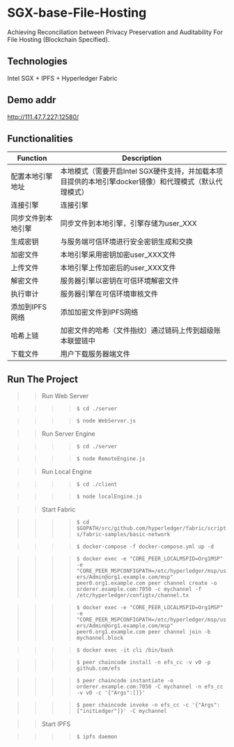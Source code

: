 # SGX-base-File-Hosting
Achieving Reconciliation between Privacy Preservation and Auditability For File Hosting (Blockchain Specified).

## Technologies

Intel SGX + IPFS + Hyperledger Fabric

## Demo addr
http://111.47.7.227:12580/

## Functionalities
|  Function  |  Description|
|  ----  | ----  |
| 配置本地引擎地址 | 本地模式（需要开启Intel SGX硬件支持，并加载本项目提供的本地引擎docker镜像）和代理模式（默认代理模式） |
| 连接引擎 | 连接引擎 |
| 同步文件到本地引擎 | 同步文件到本地引擎，引擎存储为user_XXX |
| 生成密钥 | 与服务端可信环境进行安全密钥生成和交换 |
| 加密文件 | 本地引擎采用密钥加密user_XXX文件| 
| 上传文件 | 本地引擎上传加密后的user_XXX文件 |
| 解密文件 | 服务器引擎以密钥在可信环境解密文件 |
| 执行审计 | 服务器引擎在可信环境审核文件 |
| 添加到IPFS网络 | 添加加密文件到IPFS网络 |
| 哈希上链 | 加密文件的哈希（文件指纹）通过链码上传到超级账本联盟链中 |
| 下载文件 | 用户下载服务器端文件 |

## Run The Project
>> Run Web Server

>>>> ```$ cd ./server```

>>>> ```$ node WebServer.js```

>> Run Server Engine

>>>> ```$ cd ./server```

>>>> ```$ node RemoteEngine.js```

>> Run Local Engine

>>>> ```$ cd ./client```

>>>> ```$ node localEngine.js```

>> Start Fabric

>>>> ```$ cd $GOPATH/src/github.com/hyperledger/fabric/scripts/fabric-samples/basic-network```

>>>> ```$ docker-compose -f docker-compose.yml up -d```

>>>> ```$ docker exec -e "CORE_PEER_LOCALMSPID=Org1MSP" -e "CORE_PEER_MSPCONFIGPATH=/etc/hyperledger/msp/users/Admin@org1.example.com/msp" peer0.org1.example.com peer channel create -o orderer.example.com:7050 -c mychannel -f /etc/hyperledger/configtx/channel.tx```

>>>> ```$ docker exec -e "CORE_PEER_LOCALMSPID=Org1MSP" -e "CORE_PEER_MSPCONFIGPATH=/etc/hyperledger/msp/users/Admin@org1.example.com/msp" peer0.org1.example.com peer channel join -b mychannel.block```

>>>> ```$ docker exec -it cli /bin/bash```

>>>> ```$ peer chaincode install -n efs_cc -v v0 -p github.com/efs```

>>>> ```$ peer chaincode instantiate -o orderer.example.com:7050 -C mychannel -n efs_cc -v v0 -c '{"Args":[]}'```
 
>>>> ```$ peer chaincode invoke -n efs_cc -c '{"Args":["initLedger"]}' -C mychannel```

>> Start IPFS

>>>> ```$ ipfs daemon```

